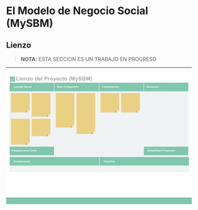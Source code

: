 # El Modelo de Negocio Social (MySBM)

## Lienzo
> **NOTA:**
> ESTA SECCION ES UN TRABAJO EN PROGRESO



---


![Lienzo](/images/Lienzo_MYSBM.jpg)

